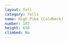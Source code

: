 ```yaml
---
layout: fell
category: fells
name: High Pike (Caldbeck)
number: 107
height: 658
climbed: No
---
```

